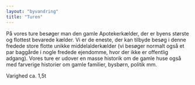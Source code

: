```yaml
---
layout: "byvandring"
title: "Turen"
---
```


På vores ture besøger man den gamle Apotekerkælder, der er byens største og flottest bevarede kælder. Vi er de eneste, der kan tilbyde besøg i denne fredede store flotte unikke middelalderkælder (vi besøger normalt også et par baggårde i nogle fredede ejendomme, hvor der ikke er offentlig adgang). Vores ture er udover en masse historik om de gamle huse også med farverige historier om gamle familier, bysbørn, politik mm.

Varighed ca. 1,5t
